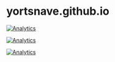 # yortsnave.github.io

[![Analytics](https://ga-beacon.appspot.com/UA-71307920-1/chromeskel_a/readme)](https://github.com/yortsnave/yortsnave.github.io)


[![Analytics](https://ga-beacon.appspot.com/UA-35713076-3/yortsnave/yortsnave.github.io)](https://github.com/igrigorik/ga-beacon)

[![Analytics](https://ga-beacon.appspot.com/UA-35713076-3/yortsnave/readme)](https://github.com/yortsnave/yortsnave.github.io)

